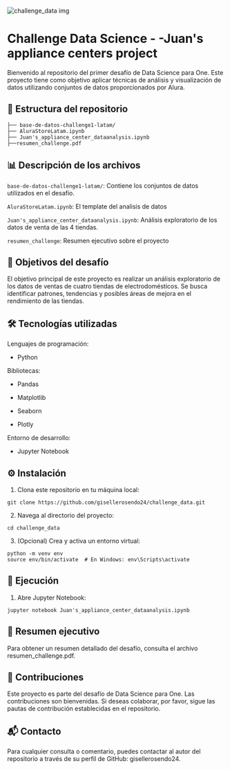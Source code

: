 ![challenge_data img](https://github.com/user-attachments/assets/42ab0997-2877-4018-95b2-bd56fba80aa1) 


# Challenge Data Science - -Juan's appliance centers project

Bienvenido al repositorio del primer desafío de Data Science para One. Este proyecto tiene como objetivo aplicar técnicas de análisis y visualización de datos utilizando conjuntos de datos proporcionados por Alura.

## 📁 Estructura del repositorio

```plaintext
├── base-de-datos-challenge1-latam/
├── AluraStoreLatam.ipynb
├── Juan's_appliance_center_dataanalysis.ipynb
├──resumen_challenge.pdf

```
## 📊 Descripción de los archivos

```base-de-datos-challenge1-latam/```: Contiene los conjuntos de datos utilizados en el desafío.

```AluraStoreLatam.ipynb```: El template del analisis de datos

```Juan's_appliance_center_dataanalysis.ipynb```: Análisis exploratorio de los datos de venta de las 4 tiendas.

```resumen_challenge```: Resumen ejecutivo sobre el proyecto


## 📌 Objetivos del desafío 

El objetivo principal de este proyecto es realizar un análisis exploratorio de los datos de ventas de cuatro tiendas de electrodomésticos. Se busca identificar patrones, tendencias y posibles áreas de mejora en el rendimiento de las tiendas.

## 🛠️ Tecnologías utilizadas 

Lenguajes de programación:

- Python
  
Bibliotecas:

- Pandas

- Matplotlib

- Seaborn

- Plotly

Entorno de desarrollo:

- Jupyter Notebook



## ⚙️ Instalación

1. Clona este repositorio en tu máquina local:
  ```plaintext
git clone https://github.com/gisellerosendo24/challenge_data.git
```

   
2. Navega al directorio del proyecto:
  ```plaintext
cd challenge_data
```


3. (Opcional) Crea y activa un entorno virtual:
  ```plaintext
python -m venv env
source env/bin/activate  # En Windows: env\Scripts\activate
```


## 🚀 Ejecución 
1. Abre Jupyter Notebook:
  ```plaintext
jupyter notebook Juan's_appliance_center_dataanalysis.ipynb
  ```
   
## 📄 Resumen ejecutivo 

Para obtener un resumen detallado del desafío, consulta el archivo resumen_challenge.pdf.

## 📌 Contribuciones

Este proyecto es parte del desafío de Data Science para One. Las contribuciones son bienvenidas. Si deseas colaborar, por favor, sigue las pautas de contribución establecidas en el repositorio.

## 📬 Contacto 

Para cualquier consulta o comentario, puedes contactar al autor del repositorio a través de su perfil de GitHub: gisellerosendo24.












   






    
